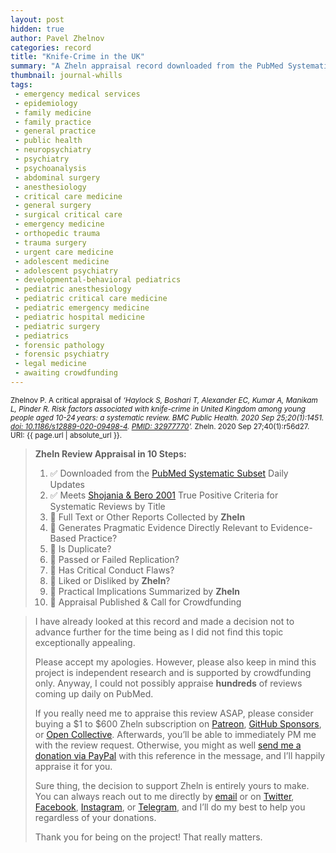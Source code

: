 ```yaml
---
layout: post
hidden: true
author: Pavel Zhelnov
categories: record
title: "Knife-Crime in the UK"
summary: "A Zheln appraisal record downloaded from the PubMed Systematic Subset daily updates."
thumbnail: journal-whills
tags:
 - emergency medical services
 - epidemiology
 - family medicine
 - family practice
 - general practice
 - public health
 - neuropsychiatry
 - psychiatry
 - psychoanalysis
 - abdominal surgery
 - anesthesiology
 - critical care medicine
 - general surgery
 - surgical critical care
 - emergency medicine
 - orthopedic trauma
 - trauma surgery
 - urgent care medicine
 - adolescent medicine
 - adolescent psychiatry
 - developmental-behavioral pediatrics
 - pediatric anesthesiology
 - pediatric critical care medicine
 - pediatric emergency medicine
 - pediatric hospital medicine
 - pediatric surgery
 - pediatrics
 - forensic pathology
 - forensic psychiatry
 - legal medicine
 - awaiting crowdfunding
---
```


<small id="citation">Zhelnov P. A critical appraisal of _‘Haylock S, Boshari T, Alexander EC, Kumar A, Manikam L, Pinder R. Risk factors associated with knife-crime in United Kingdom among young people aged 10-24 years: a systematic review. BMC Public Health. 2020 Sep 25;20(1):1451. [doi: 10.1186/s12889-020-09498-4](https://doi.org/10.1186/s12889-020-09498-4). [PMID: 32977770](https://pubmed.gov/32977770)’._ Zheln. 2020 Sep 27;40(1):r56d27. URI: {{ page.url | absolute_url }}.</small>

> **Zheln Review Appraisal in 10 Steps:**
>
> 1. ✅ Downloaded from the [PubMed Systematic Subset](https://github.com/p1m-ortho/qs-global-ortho-search-queries/blob/global-sr-query/README.md) Daily Updates
> 2. ✅ Meets [Shojania & Bero 2001](https://www.researchgate.net/publication/11820967_Taking_Advantage_of_the_Explosion_of_Systematic_Reviews_An_Efficient_MEDLINE_Search_Strategy) True Positive Criteria for Systematic Reviews by Title
> 3. 🔄 Full Text or Other Reports Collected by **Zheln**
> 4. 🔄 Generates Pragmatic Evidence Directly Relevant to Evidence-Based Practice?
> 5. 🔄 Is Duplicate?
> 6. 🔄 Passed or Failed Replication?
> 7. 🔄 Has Critical Conduct Flaws?
> 8. 🔄 Liked or Disliked by **Zheln**?
> 9. 🔄 Practical Implications Summarized by **Zheln**
> 10. 🔄 Appraisal Published & Call for Crowdfunding

> I have already looked at this record and made a decision not to advance further for the time being as I did not find this topic exceptionally appealing.
>
> Please accept my apologies. However, please also keep in mind this project is independent research and is supported by crowdfunding only. Anyway, I could not possibly appraise **hundreds** of reviews coming up daily on PubMed.
> 
> If you really need me to appraise this review ASAP, please consider buying a $1 to $600 Zheln subscription on [Patreon](https://patreon.com/zheln), [GitHub Sponsors](https://github.com/sponsors/drzhelnov), or [Open Collective](https://opencollective.com/zheln). Afterwards, you’ll be able to immediately PM me with the review request. Otherwise, you might as well [send me a donation via PayPal](https://paypal.me/pjelnov) with this reference in the message, and I’ll happily appraise it for you.
> 
> Sure thing, the decision to support Zheln is entirely yours to make. You can always reach out to me directly by [email](mailto:pavel@zheln.com) or on [Twitter](https://twitter.com/drzhelnov), [Facebook](https://facebook.com/drzhelnov), [Instagram](https://instagram.com/igzheln), or [Telegram](https://t.me/drzhelnov), and I’ll do my best to help you regardless of your donations.
> 
> Thank you for being on the project! That really matters.

